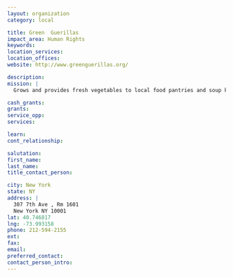 ```yaml
---
layout: organization
category: local

title: Green  Guerillas
impact_area: Human Rights
keywords: 
location_services: 
location_offices: 
website: http://www.greenguerillas.org/

description: 
mission: |
  Grows and provides fresh vegetables to local food pantries and soup kitchens.

cash_grants: 
grants: 
service_opp: 
services: 

learn: 
cont_relationship: 

salutation: 
first_name: 
last_name: 
title_contact_person: 

city: New York
state: NY
address: |
  307 7th Ave , Rm 1601     
  New York NY 10001
lat: 40.746817
lng: -73.993158
phone: 212-594-2155
ext: 
fax: 
email: 
preferred_contact: 
contact_person_intro: 
---
```

